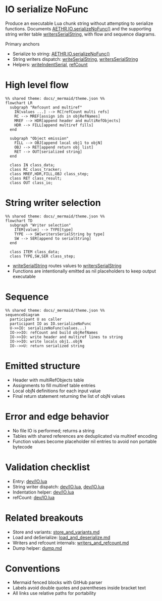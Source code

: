 # IO serialize NoFunc

Produce an executable Lua chunk string without attempting to serialize functions. Documents [AETHR.IO.serializeNoFunc()](../../dev/IO.lua:199) and the supporting string writer table [writersSerialString](../../dev/IO.lua:546), with flow and sequence diagrams.

Primary anchors

- Serialize to string: [AETHR.IO.serializeNoFunc()](../../dev/IO.lua:199)
- String writers dispatch: [writeSerialString](../../dev/IO.lua:361), [writersSerialString](../../dev/IO.lua:546)
- Helpers: [writeIndentSerial](../../dev/IO.lua:383), [refCount](../../dev/IO.lua:401)

# High level flow

```mermaid
%% shared theme: docs/_mermaid/theme.json %%
flowchart LR
  subgraph "Refcount and multiref"
    IN[values ...] --> RC[refCount multi refs]
    RC --> MREF[assign ids in objRefNames]
    MREF --> HDR[append header and multiRefObjects]
    HDR --> FILL[append multiref fills]
  end

  subgraph "Object emission"
    FILL --> OBJ[append local obj1 to objN]
    OBJ --> RET[append return obj list]
    RET --> OUT[serialized string]
  end

  class IN class_data;
  class RC class_tracker;
  class MREF,HDR,FILL,OBJ class_step;
  class RET class_result;
  class OUT class_io;
```

# String writer selection

```mermaid
%% shared theme: docs/_mermaid/theme.json %%
flowchart TD
  subgraph "Writer selection"
    ITEM[value] --> TYPE[type]
    TYPE --> SW[writersSerialString by type]
    SW --> SER[append to serialString]
  end

  class ITEM class_data;
  class TYPE,SW,SER class_step;
```

- [writeSerialString](../../dev/IO.lua:361) routes values to [writersSerialString](../../dev/IO.lua:546)
- Functions are intentionally emitted as nil placeholders to keep output executable

# Sequence

```mermaid
%% shared theme: docs/_mermaid/theme.json %%
sequenceDiagram
  participant U as caller
  participant IO as IO.serializeNoFunc
  U->>IO: serializeNoFunc(values...)
  IO->>IO: refCount and build objRefNames
  IO->>IO: write header and multiref lines to string
  IO->>IO: write locals obj1..objN
  IO-->>U: return serialized string
```

# Emitted structure

- Header with multiRefObjects table
- Assignments to fill multiref table entries
- Local objN definitions for each input value
- Final return statement returning the list of objN values

# Error and edge behavior

- No file IO is performed; returns a string
- Tables with shared references are deduplicated via multiref encoding
- Function values become placeholder nil entries to avoid non portable bytecode

# Validation checklist

- Entry: [dev/IO.lua](../../dev/IO.lua:199)
- String writer dispatch: [dev/IO.lua](../../dev/IO.lua:361), [dev/IO.lua](../../dev/IO.lua:546)
- Indentation helper: [dev/IO.lua](../../dev/IO.lua:383)
- refCount: [dev/IO.lua](../../dev/IO.lua:401)

# Related breakouts

- Store and variants: [store_and_variants.md](./store_and_variants.md)
- Load and deSerialize: [load_and_deserialize.md](./load_and_deserialize.md)
- Writers and refcount internals: [writers_and_refcount.md](./writers_and_refcount.md)
- Dump helper: [dump.md](./dump.md)

# Conventions

- Mermaid fenced blocks with GitHub parser
- Labels avoid double quotes and parentheses inside bracket text
- All links use relative paths for portability